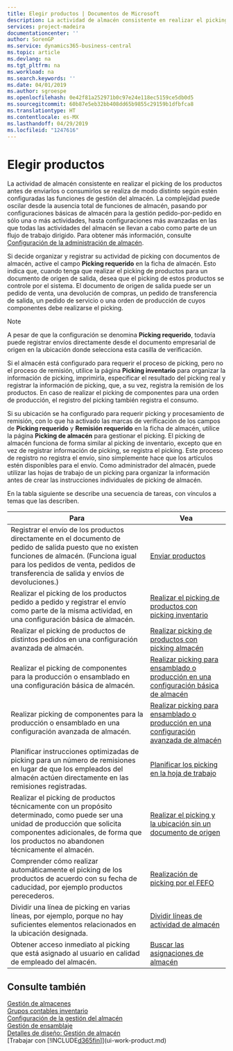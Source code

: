 ```yaml
---
title: Elegir productos | Documentos de Microsoft
description: La actividad de almacén consistente en realizar el picking de los productos antes de enviarlos o consumirlos se realiza de modo distinto según estén configuradas las funciones de gestión del almacén. La complejidad de la [configuración](../configure-warehouse-processes.md) puede oscilar desde la ausencia total de funciones de almacén, pasando por configuraciones de almacén básicas para la gestión pedido-por-pedido en sólo una o más actividades, hasta configuraciones más avanzadas en las que todas las actividades del almacén se llevan a cabo como parte de un flujo de trabajo dirigido.
services: project-madeira
documentationcenter: ''
author: SorenGP
ms.service: dynamics365-business-central
ms.topic: article
ms.devlang: na
ms.tgt_pltfrm: na
ms.workload: na
ms.search.keywords: ''
ms.date: 04/01/2019
ms.author: sgroespe
ms.openlocfilehash: 0e42f81a252971b0c97e24e118ec5159ce5db0d5
ms.sourcegitcommit: 60b87e5eb32bb408dd65b9855c29159b1dfbfca8
ms.translationtype: HT
ms.contentlocale: es-MX
ms.lasthandoff: 04/29/2019
ms.locfileid: "1247616"
---
```

# <a name="pick-items"></a>Elegir productos
La actividad de almacén consistente en realizar el picking de los productos antes de enviarlos o consumirlos se realiza de modo distinto según estén configuradas las funciones de gestión del almacén. La complejidad puede oscilar desde la ausencia total de funciones de almacén, pasando por configuraciones básicas de almacén para la gestión pedido-por-pedido en sólo una o más actividades, hasta configuraciones más avanzadas en las que todas las actividades del almacén se llevan a cabo como parte de un flujo de trabajo dirigido. Para obtener más información, consulte [Configuración de la administración de almacén](warehouse-setup-warehouse.md).

Si decide organizar y registrar su actividad de picking con documentos de almacén, active el campo **Picking requerido** en la ficha de almacén. Esto indica que, cuando tenga que realizar el picking de productos para un documento de origen de salida, desea que el picking de estos productos se controle por el sistema. El documento de origen de salida puede ser un pedido de venta, una devolución de compras, un pedido de transferencia de salida, un pedido de servicio o una orden de producción de cuyos componentes debe realizarse el picking.

> [!NOTE]
> A pesar de que la configuración se denomina **Picking requerido**, todavía puede registrar envíos directamente desde el documento empresarial de origen en la ubicación donde selecciona esta casilla de verificación.

Si el almacén está configurado para requerir el proceso de picking, pero no el proceso de remisión, utilice la página **Picking inventario** para organizar la información de picking, imprimirla, especificar el resultado del picking real y registrar la información de picking, que, a su vez, registra la remisión de los productos. En caso de realizar el picking de componentes para una orden de producción, el registro del picking también registra el consumo.

Si su ubicación se ha configurado para requerir picking y procesamiento de remisión, con lo que ha activado las marcas de verificación de los campos de **Picking requerido** y **Remisión requerido** en la ficha de almacén, utilice la página **Picking de almacén** para gestionar el picking. El picking de almacén funciona de forma similar al picking de inventario, excepto que en vez de registrar información de picking, se registra el picking. Este proceso de registro no registra el envío, sino simplemente hace que los artículos estén disponibles para el envío. Como administrador del almacén, puede utilizar las hojas de trabajo de un picking para organizar la información antes de crear las instrucciones individuales de picking de almacén.

En la tabla siguiente se describe una secuencia de tareas, con vínculos a temas que las describen.   

|**Para**|**Vea**|
|------------|-------------|  
|Registrar el envío de los productos directamente en el documento de pedido de salida puesto que no existen funciones de almacén. (Funciona igual para los pedidos de venta, pedidos de transferencia de salida y envíos de devoluciones.)|[Enviar productos](warehouse-how-ship-items.md)|  
|Realizar el picking de los productos pedido a pedido y registrar el envío como parte de la misma actividad, en una configuración básica de almacén.|[Realizar el picking de productos con picking inventario](warehouse-how-to-pick-items-with-inventory-picks.md)|
|Realizar el picking de productos de distintos pedidos en una configuración avanzada de almacén.|[Realizar picking de productos con picking almacén](warehouse-how-to-pick-items-for-warehouse-shipment.md)|  
|Realizar el picking de componentes para la producción o ensamblado en una configuración básica de almacén.|[Realizar picking para ensamblado o producción en una configuración básica de almacén](warehouse-how-to-pick-for-production.md)|
|Realizar picking de componentes para la producción o ensamblado en una configuración avanzada de almacén.|[Realizar picking para ensamblado o producción en una configuración avanzada de almacén](warehouse-how-to-pick-for-internal-operations-in-advanced-warehousing.md)|  
|Planificar instrucciones optimizadas de picking para un número de remisiones en lugar de que los empleados del almacén actúen directamente en las remisiones registradas.|[Planificar los picking en la hoja de trabajo](warehouse-how-to-plan-picks-in-worksheets.md)|  
|Realizar el picking de productos técnicamente con un propósito determinado, como puede ser una unidad de producción que solicita componentes adicionales, de forma que los productos no abandonen técnicamente el almacén.|[Realizar el picking y la ubicación sin un documento de origen](warehouse-how-to-create-put-aways-from-internal-put-aways.md)|
|Comprender cómo realizar automáticamente el picking de los productos de acuerdo con su fecha de caducidad, por ejemplo productos perecederos.|[Realización de picking por el FEFO](warehouse-picking-by-fefo.md)|
|Dividir una línea de picking en varias líneas, por ejemplo, porque no hay suficientes elementos relacionados en la ubicación designada.|[Dividir líneas de actividad de almacén](warehouse-how-to-split-warehouse-activity-lines.md)|
|Obtener acceso inmediato al picking que está asignado al usuario en calidad de empleado del almacén.|[Buscar las asignaciones de almacén](warehouse-how-to-find-your-warehouse-assignments.md)|  

## <a name="see-also"></a>Consulte también  
[Gestión de almacenes](warehouse-manage-warehouse.md)  
[Grupos contables inventario](inventory-manage-inventory.md)  
[Configuración de la gestión del almacén](warehouse-setup-warehouse.md)     
[Gestión de ensamblaje](assembly-assemble-items.md)    
[Detalles de diseño: Gestión de almacén](design-details-warehouse-management.md)  
[Trabajar con [!INCLUDE[d365fin](includes/d365fin_md.md)]](ui-work-product.md)
